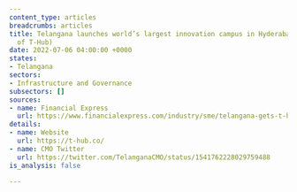```yaml
---
content_type: articles
breadcrumbs: articles
title: Telangana launches world’s largest innovation campus in Hyderabad (phase 2
  of T-Hub)
date: 2022-07-06 04:00:00 +0000
states:
- Telangana
sectors:
- Infrastructure and Governance
subsectors: []
sources:
- name: Financial Express
  url: https://www.financialexpress.com/industry/sme/telangana-gets-t-hub-to-boost-20k-startups/2576185/
details:
- name: Website
  url: https://t-hub.co/
- name: CMO Twitter
  url: https://twitter.com/TelanganaCMO/status/1541762228029759488
is_analysis: false

---
```

